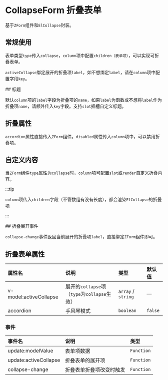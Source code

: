 # CollapseForm 折叠表单

基于`ZForm`组件和`ElCollapse`封装。

## 常规使用

表单类型`type`传入`collapse`，`column`项中配置`children（表单项）`，可以实现可折叠表单。

`activeCollapse`绑定展开的折叠项`label`，如不想绑定`label`，请在`column`项中配置字段`key`。

<preview path="../demo/form-collapse/normal.vue" />
## 标题

默认`column`项的`label`字段为折叠项的`name`，如果`label`为函数或不想将`label`作为折叠项`name`，请额外传入`key`字段。支持`slot`插槽自定义标题。

<preview path="../demo/form-collapse/label.vue" />

## 折叠属性

`accordion`属性直接传入`ZForm`组件。`disabled`属性传入`column`项中，可以禁用折叠项。

<preview path="../demo/form-collapse/collapse.vue" />

## 自定义内容

当`ZForm`组件`type`属性为`collapse`时，`column`项可配置`slot`或`render`自定义折叠内容。

:::tip

`column`项传入`children`字段（不管数组有没有长度），都会渲染`ElCollapse`的折叠项

:::

<preview path="../demo/form-collapse/custom.vue" />
## 折叠展开事件

`collapse-change`事件返回当前展开的折叠项`label`，直接绑定`ZForm`组件即可。

<preview path="../demo/form-collapse/event.vue" />

## 折叠表单属性

| 属性名                 | 说明                                         | 类型               | 默认值  |
| :--------------------- | :------------------------------------------- | :----------------- | :------ |
| v-model:activeCollapse | 展开的`collapse`项（`type`为`collapse`生效） | `array` / `string` | —       |
| accordion              | 手风琴模式                                   | `boolean`          | `false` |

### 事件

| 事件名                | 说明                     | 类型       |
| :-------------------- | :----------------------- | :--------- |
| update:modelValue     | 表单项数据               | `Function` |
| update:activeCollapse | 折叠表单的展开项         | `Function` |
| collapse-change       | 折叠表单折叠项改变时触发 | `Function` |
